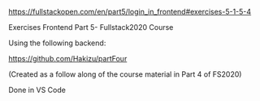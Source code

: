 https://fullstackopen.com/en/part5/login_in_frontend#exercises-5-1-5-4

Exercises Frontend Part 5- Fullstack2020 Course

Using the following backend:

https://github.com/Hakizu/partFour

(Created as a follow along of the course material in Part 4 of FS2020)

Done in VS Code
